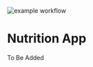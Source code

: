 ![example workflow](https://github.com/seagomezar/nutrition-app/actions/workflows/workflow.yaml/badge.svg)
# Nutrition App

To Be Added
